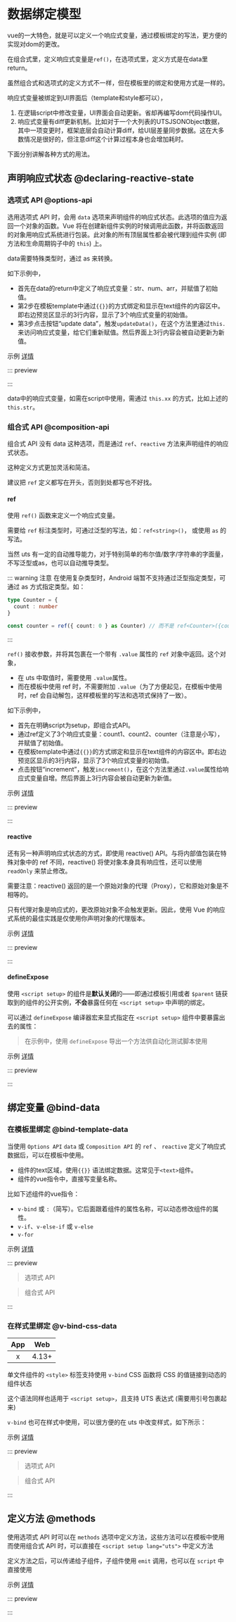 # 数据绑定模型

vue的一大特色，就是可以定义一个响应式变量，通过模板绑定的写法，更方便的实现对dom的更改。

在组合式里，定义响应式变量是`ref()`，在选项式里，定义方式是在data里return。

虽然组合式和选项式的定义方式不一样，但在模板里的绑定和使用方式是一样的。

响应式变量被绑定到UI界面后（template和style都可以），
1. 在逻辑script中修改变量，UI界面会自动更新。省却再编写dom代码操作UI。
2. 响应式变量有diff更新机制。比如对于一个大列表的UTSJSONObject数据，其中一项变更时，框架底层会自动计算diff，给UI层差量同步数据。这在大多数情况是很好的，但注意diff这个计算过程本身也会增加耗时。

下面分别讲解各种方式的用法。

## 声明响应式状态 @declaring-reactive-state

### 选项式 API @options-api

选用选项式 API 时，会用 `data` 选项来声明组件的响应式状态。此选项的值应为返回一个对象的函数。Vue 将在创建新组件实例的时候调用此函数，并将函数返回的对象用响应式系统进行包装。此对象的所有顶层属性都会被代理到组件实例 (即方法和生命周期钩子中的 `this`) 上。

data需要特殊类型时，通过 as 来转换。

如下示例中，
- 首先在data的return中定义了响应式变量：str、num、arr，并赋值了初始值。
- 第2步在模板template中通过`{{}}`的方式绑定和显示在text组件的内容区中。即右边预览区显示的3行内容，显示了3个响应式变量的初始值。
- 第3步点击按钮“update data”，触发`updateData()`，在这个方法里通过`this.`来访问响应式变量，给它们重新赋值。然后界面上3行内容会被自动更新为新值。

示例 [详情](<!-- VUEJSON.E_component-instance.data_data-options.gitUrl -->)

::: preview <!-- VUEJSON.E_component-instance.data_data-options.webUrl -->
<!-- VUEJSON.E_component-instance.data_data-options.code -->
:::

data中的响应式变量，如需在script中使用，需通过 `this.xx` 的方式，比如上述的`this.str`。

### 组合式 API @composition-api

组合式 API 没有 data 这种选项，而是通过 `ref`、`reactive` 方法来声明组件的响应式状态。

这种定义方式更加灵活和简洁。

建议把 `ref` 定义都写在开头，否则到处都写也不好找。

#### ref

使用 `ref()` 函数来定义一个响应式变量。

需要给 `ref` 标注类型时，可通过泛型的写法，如：`ref<string>()`， 或使用 `as` 的写法。

当然 uts 有一定的自动推导能力，对于特别简单的布尔值/数字/字符串的字面量，不写泛型或as，也可以自动推导类型。

::: warning 注意
在使用复杂类型时，Android 端暂不支持通过泛型指定类型，可通过 as 方式指定类型。如：

```ts
type Counter = {
  count : number
}

const counter = ref({ count: 0 } as Counter) // 而不是 ref<Counter>({count: 0})
```
:::

`ref()` 接收参数，并将其包裹在一个带有 `.value` 属性的 `ref` 对象中返回。这个对象，

- 在 uts 中取值时，需要使用 `.value`属性。
- 而在模板中使用 ref 时，不需要附加 `.value`（为了方便起见，在模板中使用时，ref 会自动解包，这样模板里的写法和选项式保持了一致）。

如下示例中，
- 首先在明确script为setup，即组合式API。
- 通过ref定义了3个响应式变量：count1、count2、counter（注意是小写），并赋值了初始值。
- 在模板template中通过`{{}}`的方式绑定和显示在text组件的内容区中。即右边预览区显示的3行内容，显示了3个响应式变量的初始值。
- 点击按钮“increment”，触发`increment()`，在这个方法里通过`.value`属性给响应式变量自增。然后界面上3行内容会被自动更新为新值。
<!-- TODO 为什么加2 -->
示例 [详情](<!-- VUEJSON.E_reactivity.core_ref_ref.gitUrl -->)

::: preview <!-- VUEJSON.E_reactivity.core_ref_ref.webUrl -->
<!-- VUEJSON.E_reactivity.core_ref_ref.code -->
:::

#### reactive

还有另一种声明响应式状态的方式，即使用 reactive() API。与将内部值包装在特殊对象中的 ref 不同，reactive() 将使对象本身具有响应性，还可以使用 `readOnly` 来禁止修改。

需要注意：reactive() 返回的是一个原始对象的代理（Proxy），它和原始对象是不相等的。

只有代理对象是响应式的，更改原始对象不会触发更新。因此，使用 Vue 的响应式系统的最佳实践是仅使用你声明对象的代理版本。

示例 [详情](<!-- VUEJSON.E_reactivity.core_readonly_readonly.gitUrl -->)

::: preview <!-- VUEJSON.E_reactivity.core_readonly_readonly.webUrl -->
<!-- VUEJSON.E_reactivity.core_readonly_readonly.code -->
:::

#### defineExpose

使用 `<script setup>` 的组件是**默认关闭**的——即通过模板引用或者 `$parent` 链获取到的组件的公开实例，**不会**暴露任何在 `<script setup>` 中声明的绑定。

可以通过 `defineExpose` 编译器宏来显式指定在 `<script setup>` 组件中要暴露出去的属性：

> 在示例中，使用 `defineExpose` 导出一个方法供自动化测试脚本使用

示例 [详情](<!-- VUEJSON.E_component-instance.define-expose_define-expose.gitUrl -->)

::: preview <!-- VUEJSON.E_component-instance.define-expose_define-expose.webUrl -->
<!-- VUEJSON.E_component-instance.define-expose_define-expose.code -->
:::

## 绑定变量 @bind-data

### 在模板里绑定 @bind-template-data

当使用 `Options API` `data` 或 `Composition API` 的 `ref` 、 `reactive` 定义了响应式数据后，可以在模板中使用。

- 组件的text区域，使用`{{}}` 语法绑定数据。这常见于`<text>`组件。
- 组件的vue指令中，直接写变量名称。

比如下述组件的vue指令：

- `v-bind` 或 `:`（简写）。它后面跟着组件的属性名称，可以动态修改组件的属性。
- `v-if`、`v-else-if` 或 `v-else`
- `v-for`

示例 [详情](<!-- VUEJSON.E_built-in.special-elements_template_template-options.gitUrl -->)

::: preview <!-- VUEJSON.E_built-in.special-elements_template_template-options.webUrl -->

> 选项式 API
<!-- VUEJSON.E_built-in.special-elements_template_template-options.code -->

> 组合式 API
<!-- VUEJSON.E_built-in.special-elements_template_template-composition.code -->
:::

### 在样式里绑定 @v-bind-css-data

|App|Web|
|:-:|:-:|
|x  |4.13+  |

单文件组件的 `<style>` 标签支持使用 `v-bind` CSS 函数将 CSS 的值链接到动态的组件状态

这个语法同样也适用于 `<script setup>`，且支持 UTS 表达式 (需要用引号包裹起来)

`v-bind` 也可在样式中使用，可以很方便的在 uts 中改变样式，如下所示：

示例 [详情](<!-- VUEJSON.E_directive.v-bind_v-bind-options.gitUrl -->)

::: preview <!-- VUEJSON.E_directive.v-bind_v-bind-options.webUrl -->

> 选项式 API
<!-- VUEJSON.E_directive.v-bind_v-bind-options.code -->

> 组合式 API
<!-- VUEJSON.E_directive.v-bind_v-bind-composition.code -->
:::

## 定义方法 @methods

使用选项式 API 时可以在 `methods` 选项中定义方法，这些方法可以在模板中使用\
而使用组合式 API 时，可以直接在 `<script setup lang="uts">` 中定义方法

定义方法之后，可以传递给子组件，子组件使用 `emit` 调用，也可以在 `script` 中直接使用

示例 [详情](<!-- VUEJSON.E_reactivity.core_ref_ref.gitUrl -->)

::: preview <!-- VUEJSON.E_reactivity.core_ref_ref.webUrl -->
<!-- VUEJSON.E_reactivity.core_ref_ref.code -->
:::
